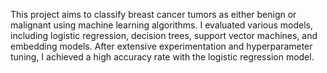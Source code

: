 This project aims to classify breast cancer tumors as either benign or malignant using machine learning algorithms. I evaluated various models, including logistic regression, decision trees, support vector machines, and embedding models. After extensive experimentation and hyperparameter tuning, I achieved a high accuracy rate with the logistic regression model.

